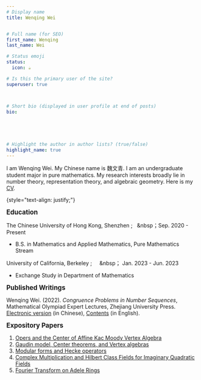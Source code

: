 ```yaml
---
# Display name
title: Wenqing Wei


# Full name (for SEO)
first_name: Wenqing 
last_name: Wei

# Status emoji
status:
  icon: ☕️

# Is this the primary user of the site?
superuser: true



# Short bio (displayed in user profile at end of posts)
bio: 

   



# Highlight the author in author lists? (true/false)
highlight_name: true
---
```


I am Wenqing Wei. My Chinese name is 魏文青. I am an undergraduate student major in pure mathematics. My research interests broadly lie in number theory, representation theory, and algebraic geometry. Here is my [CV](CV.pdf).  
 
{style="text-align: justify;"}

<span style="font-size: larger;"><strong>Education</strong></span> 

 The Chinese University of Hong Kong, Shenzhen ;&nbsp;&nbsp;&nbsp;&nbsp；Sep. 2020 - Present 

- B.S. in Mathematics and Applied Mathematics, Pure Mathematics Stream

 University of California, Berkeley ;&nbsp;&nbsp;&nbsp;&nbsp;&nbsp;&nbsp；  Jan. 2023 - Jun. 2023 

- Exchange Study in Department of Mathematics


<span style="font-size: larger;"><strong>Published Writings</strong></span>

Wenqing Wei. (2022). *Congruence Problems in Number Sequences*, Mathematical Olympiad Expert
Lectures, Zhejiang University Press. [Electronic version](Congruence.pdf) (in Chinese), [Contents](Contents.pdf) (in English).

<span style="font-size: larger;"><strong>Expository Papers</strong></span>

1. [Opers and the Center of Affine Kac Moody Vertex Algebra](Opers.pdf)
2. [Gaudin model, Center theorems, and Vertex algebras](Gaudin.pdf)
3. [Modular forms and Hecke operators](Modular.pdf)
4. [Complex Multiplication and Hilbert Class Fields for Imaginary Quadratic Fields](Complex.pdf)
5. [Fourier Transform on Adele Rings](Fourier.pdf)


